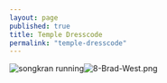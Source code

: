 ```yaml
---
layout: page
published: true
title: Temple Dresscode
permalink: "temple-dresscode"
---
```

![songkran running]({{site.baseurl}}/images/8-Brad-West.png)![8-Brad-West.png]({{site.baseurl}}/images/8-Brad-West.png)
